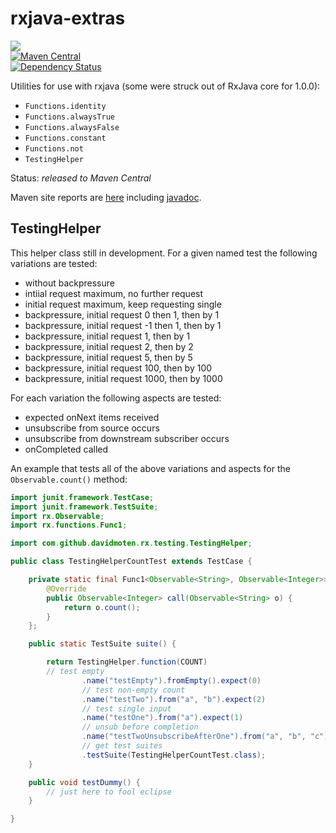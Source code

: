 rxjava-extras
=============

<a href="https://travis-ci.org/davidmoten/rxjava-extras"><img src="https://travis-ci.org/davidmoten/rxjava-extras.svg"/></a><br/>
[![Maven Central](https://maven-badges.herokuapp.com/maven-central/com.github.davidmoten/rxjava-extras/badge.svg?style=flat)](https://maven-badges.herokuapp.com/maven-central/com.github.davidmoten/rxjava-extras)<br/>
[![Dependency Status](https://gemnasium.com/com.github.davidmoten/rxjava-extras.svg)](https://gemnasium.com/com.github.davidmoten/rxjava-extras)


Utilities for use with rxjava (some were struck out of RxJava core for 1.0.0):

* ```Functions.identity```
* ```Functions.alwaysTrue```
* ```Functions.alwaysFalse```
* ```Functions.constant```
* ```Functions.not```
* ```TestingHelper```


Status: *released to Maven Central*

Maven site reports are [here](http://davidmoten.github.io/rxjava-extras/index.html) including [javadoc](http://davidmoten.github.io/rxjava-extras/apidocs/index.html).


TestingHelper
-----------------
This helper class still in development. For a given named test the following variations  are tested:

* without backpressure
* intiial request maximum, no further request 
* initial request maximum, keep requesting single 
* backpressure, initial request 0 then 1, then by 1 
* backpressure, initial request -1 then 1, then by 1
* backpressure, initial request 1, then by 1 
* backpressure, initial request 2, then by 2 
* backpressure, initial request 5, then by 5 
* backpressure, initial request 100, then by 100 
* backpressure, initial request 1000, then by 1000 

For each variation the following aspects are tested:

* expected onNext items received
* unsubscribe from source occurs
* unsubscribe from downstream subscriber occurs
* onCompleted called

An example that tests all of the above variations and aspects for the ```Observable.count()``` method:

```java
import junit.framework.TestCase;
import junit.framework.TestSuite;
import rx.Observable;
import rx.functions.Func1;

import com.github.davidmoten.rx.testing.TestingHelper;

public class TestingHelperCountTest extends TestCase {

    private static final Func1<Observable<String>, Observable<Integer>> COUNT = new Func1<Observable<String>, Observable<Integer>>() {
        @Override
        public Observable<Integer> call(Observable<String> o) {
            return o.count();
        }
    };

    public static TestSuite suite() {

        return TestingHelper.function(COUNT)
        // test empty
                .name("testEmpty").fromEmpty().expect(0)
                // test non-empty count
                .name("testTwo").from("a", "b").expect(2)
                // test single input
                .name("testOne").from("a").expect(1)
                // unsub before completion
                .name("testTwoUnsubscribeAfterOne").from("a", "b", "c").expect(3)
                // get test suites
                .testSuite(TestingHelperCountTest.class);
    }

    public void testDummy() {
        // just here to fool eclipse
    }

}
```


